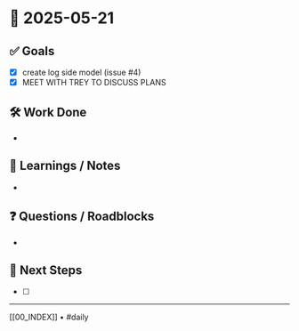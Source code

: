 # 📅 2025-05-21

## ✅ Goals
- [x] create log side model (issue #4)
- [x] MEET WITH TREY TO DISCUSS PLANS

## 🛠️ Work Done
- 

## 🧠 Learnings / Notes
- 

## ❓ Questions / Roadblocks
- 

## 🔁 Next Steps
- [ ] 

---
[[00_INDEX]] • #daily

